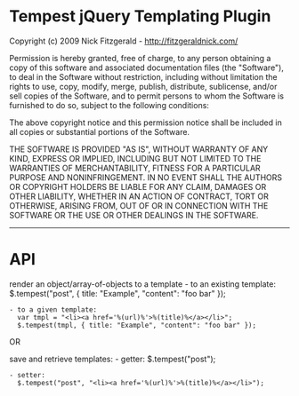 Tempest jQuery Templating Plugin
================================

Copyright (c) 2009 Nick Fitzgerald - http://fitzgeraldnick.com/

Permission is hereby granted, free of charge, to any person obtaining a copy
of this software and associated documentation files (the "Software"), to deal
in the Software without restriction, including without limitation the rights
to use, copy, modify, merge, publish, distribute, sublicense, and/or sell
copies of the Software, and to permit persons to whom the Software is
furnished to do so, subject to the following conditions:

The above copyright notice and this permission notice shall be included in
all copies or substantial portions of the Software.

THE SOFTWARE IS PROVIDED "AS IS", WITHOUT WARRANTY OF ANY KIND, EXPRESS OR
IMPLIED, INCLUDING BUT NOT LIMITED TO THE WARRANTIES OF MERCHANTABILITY,
FITNESS FOR A PARTICULAR PURPOSE AND NONINFRINGEMENT. IN NO EVENT SHALL THE
AUTHORS OR COPYRIGHT HOLDERS BE LIABLE FOR ANY CLAIM, DAMAGES OR OTHER
LIABILITY, WHETHER IN AN ACTION OF CONTRACT, TORT OR OTHERWISE, ARISING FROM,
OUT OF OR IN CONNECTION WITH THE SOFTWARE OR THE USE OR OTHER DEALINGS IN
THE SOFTWARE.

----------------------------------------------------------------------------------

API
===

render an object/array-of-objects to a template 
    - to an existing template:
      $.tempest("post", { title: "Example", "content": "foo bar" });

    - to a given template:
      var tmpl = "<li><a href='%(url)%'>%(title)%</a></li>";
      $.tempest(tmpl, { title: "Example", "content": "foo bar" });

   OR

save and retrieve templates:
    - getter:
      $.tempest("post");

    - setter:
      $.tempest("post", "<li><a href='%(url)%'>%(title)%</a></li>");
